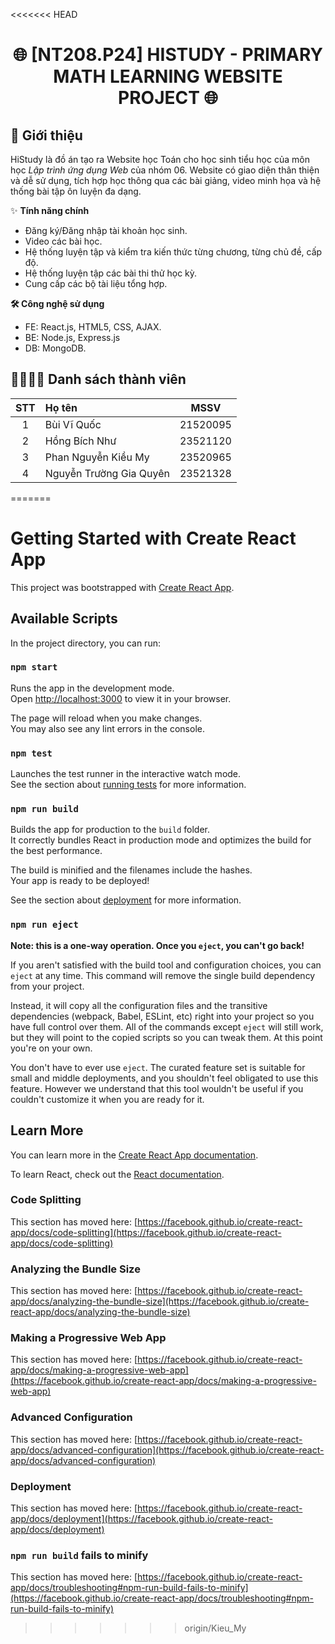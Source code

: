 <<<<<<< HEAD
<div align="center">

# 🌐 [NT208.P24] HISTUDY - PRIMARY MATH LEARNING WEBSITE PROJECT 🌐

</div>

## 📌 Giới thiệu
HiStudy là đồ án tạo ra Website học Toán cho học sinh tiểu học của môn học *Lập trình ứng dụng Web* của nhóm 06.
Website có giao diện thân thiện và dễ sử dụng, tích hợp học thông qua các bài giảng, video minh họa và hệ thống bài tập ôn luyện đa dạng.

✨ **Tính năng chính** <br>
- Đăng ký/Đăng nhập tài khoản học sinh. <br>
- Video các bài học. <br>
- Hệ thống luyện tập và kiểm tra kiến thức từng chương, từng chủ đề, cấp độ. <br>
- Hệ thống luyện tập các bài thi thử học kỳ. <br>
- Cung cấp các bộ tài liệu tổng hợp. <br>

**🛠️ Công nghệ sử dụng** <br>
- FE: React.js, HTML5, CSS, AJAX.
- BE: Node.js, Express.js
- DB: MongoDB.


## 👨‍👩‍👧‍👦 Danh sách thành viên

| STT | Họ tên                 | MSSV     |
|:---:|:---------------------- |:--------:|
| 1   | Bùi Vĩ Quốc            | 21520095 |
| 2   | Hồng Bích Như          | 23521120 |
| 3   | Phan Nguyễn Kiều My    | 23520965 |
| 4   | Nguyễn Trường Gia Quyên| 23521328 |
=======
# Getting Started with Create React App

This project was bootstrapped with [Create React App](https://github.com/facebook/create-react-app).

## Available Scripts

In the project directory, you can run:

### `npm start`

Runs the app in the development mode.\
Open [http://localhost:3000](http://localhost:3000) to view it in your browser.

The page will reload when you make changes.\
You may also see any lint errors in the console.

### `npm test`

Launches the test runner in the interactive watch mode.\
See the section about [running tests](https://facebook.github.io/create-react-app/docs/running-tests) for more information.

### `npm run build`

Builds the app for production to the `build` folder.\
It correctly bundles React in production mode and optimizes the build for the best performance.

The build is minified and the filenames include the hashes.\
Your app is ready to be deployed!

See the section about [deployment](https://facebook.github.io/create-react-app/docs/deployment) for more information.

### `npm run eject`

**Note: this is a one-way operation. Once you `eject`, you can't go back!**

If you aren't satisfied with the build tool and configuration choices, you can `eject` at any time. This command will remove the single build dependency from your project.

Instead, it will copy all the configuration files and the transitive dependencies (webpack, Babel, ESLint, etc) right into your project so you have full control over them. All of the commands except `eject` will still work, but they will point to the copied scripts so you can tweak them. At this point you're on your own.

You don't have to ever use `eject`. The curated feature set is suitable for small and middle deployments, and you shouldn't feel obligated to use this feature. However we understand that this tool wouldn't be useful if you couldn't customize it when you are ready for it.

## Learn More

You can learn more in the [Create React App documentation](https://facebook.github.io/create-react-app/docs/getting-started).

To learn React, check out the [React documentation](https://reactjs.org/).

### Code Splitting

This section has moved here: [https://facebook.github.io/create-react-app/docs/code-splitting](https://facebook.github.io/create-react-app/docs/code-splitting)

### Analyzing the Bundle Size

This section has moved here: [https://facebook.github.io/create-react-app/docs/analyzing-the-bundle-size](https://facebook.github.io/create-react-app/docs/analyzing-the-bundle-size)

### Making a Progressive Web App

This section has moved here: [https://facebook.github.io/create-react-app/docs/making-a-progressive-web-app](https://facebook.github.io/create-react-app/docs/making-a-progressive-web-app)

### Advanced Configuration

This section has moved here: [https://facebook.github.io/create-react-app/docs/advanced-configuration](https://facebook.github.io/create-react-app/docs/advanced-configuration)

### Deployment

This section has moved here: [https://facebook.github.io/create-react-app/docs/deployment](https://facebook.github.io/create-react-app/docs/deployment)

### `npm run build` fails to minify

This section has moved here: [https://facebook.github.io/create-react-app/docs/troubleshooting#npm-run-build-fails-to-minify](https://facebook.github.io/create-react-app/docs/troubleshooting#npm-run-build-fails-to-minify)
>>>>>>> origin/Kieu_My

